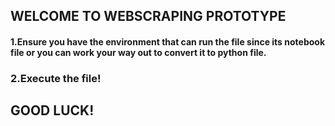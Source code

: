 ## WELCOME TO WEBSCRAPING PROTOTYPE
#### 1.Ensure you have the environment that can run the file since its notebook file or you can work your way out to convert it to python file.
### 2.Execute the file!
## GOOD LUCK!
